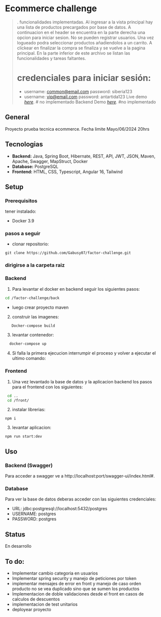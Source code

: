 # Ecommerce challenge
> . funcionalidades implementadas. Al ingresar a la vista principal hay una lista de productos precargados por base de datos. A continuacion en el header se encuentra en la parte derecha una opcion para iniciar sesion. No se pueden registrar usuarios. Una vez logueado podra seleccionar productos añadiendolos a un carrito. A clickear en finalizar la compra se finaliza y se vuelve a la pagina principal. En la parte inferior de este archivo se listan las funcionalidades y tareas faltantes.
>
> # credenciales para iniciar sesión:
>  - username: common@email.com password: siberia123
>  - username: vip@email.com password: antartida123
> Live demo [_here_](/). # no implementado
> Backend Demo [_here_](/swagger-ui/index.html#). #no implementado


## General
Proyecto prueba tecnica ecommerce. Fecha limite Mayo/06/2024 20hrs


## Tecnologias
- **Backend:** Java, Spring Boot, Hibernate, REST, API, JWT, JSON, Maven, Apache, Swagger, MapStruct, Docker
- **Database:** PostgreSQL
- **Frontend:** HTML, CSS, Typescript, Angular 16, Tailwind


## Setup
### Prerequisitos
tener instalado:
- Docker 3.9

### pasos a seguir
- clonar repositorio: 
```console
git clone https://github.com/Gabusy07/factor-challenge.git
```

### dirigirse a la carpeta raiz

### Backend
1. Para levantar el docker en backend seguir los siguientes pasos:
```bash
cd /factor-challenge/back 
```

- luego crear proyecto maven
2. construir las imagenes:
```bash
   Docker-compose build
```
3. levantar contenedor:
```bash
  docker-compose up
```
4. Si falla la primera ejecucion interrumpir el proceso y volver a ejecutar el ultimo comando:


### Frontend
1. Una vez levantado la base de datos y la aplicacion backend los pasos para el frontend con los siguientes:
```bash
 cd ..
 cd /front/
```
2. instalar librerias:
```console
npm i
```
3. levantar aplicacion:
```console
npm run start:dev
```

## Uso

### Backend (Swagger)
Para acceder a swagger ve a http://localhost:port/swagger-ui/index.html#.

### Database

Para ver la base de datos deberas acceder con las siguientes credenciales:

- URL: jdbc:postgresql://localhost:5432/postgres
- USERNAME: postgres
- PASSWORD: postgres


## Status

En desarrollo

## To do: 
- Implementar cambio categoria en usuarios
- Implementar spring security y manejo de peticiones por token
- implementar mensajes de error en front y manejo de caso orden producto no se vea duplicado sino que se sumen los productos
- Implementacion de doble validaciones desde el front en casos de calculos de descuentos
- implementacion de test unitarios
- deployear proyecto
